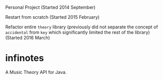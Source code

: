 Personal Project (Started 2014 September)

Restart from scratch (Started 2015 February)

Refactor entire `theory` library (previously did not separate the concept of `accidental` from `key` which significantly limited the rest of the library) (Started 2016 March)

# infinotes
A Music Theory API for Java.
